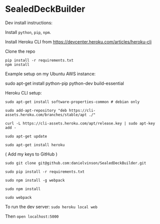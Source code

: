 # SealedDeckBuilder

Dev install instructions:

Install `python`, `pip`, `npm`.

Install Heroku CLI from https://devcenter.heroku.com/articles/heroku-cli

Clone the repo

```
pip install -r requirements.txt
npm install
```

Example setup on my Ubuntu AWS instance:

sudo apt-get install python-pip python-dev build-essential

Heroku CLI setup:

```
sudo apt-get install software-properties-common # debian only

sudo add-apt-repository "deb https://cli-assets.heroku.com/branches/stable/apt ./"

curl -L https://cli-assets.heroku.com/apt/release.key | sudo apt-key add -

sudo apt-get update

sudo apt-get install heroku
```


( Add my keys to GitHub )

```
sudo git clone git@github.com:danielvinson/SealedDeckBuilder.git

sudo pip install -r requirements.txt

sudo npm install -g webpack

sudo npm install

sudo webpack
```


To run the dev server: `sudo heroku local web`

Then `open localhost:5000`
